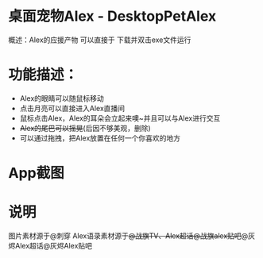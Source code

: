 # 桌面宠物Alex - DesktopPetAlex
概述：Alex的应援产物
可以直接于 下载并双击exe文件运行
# 功能描述：
* Alex的眼睛可以随鼠标移动
* 点击月亮可以直接进入Alex直播间
* 鼠标点击Alex，Alex的耳朵会立起来噢~并且可以与Alex进行交互
* <del>Alex的尾巴可以摇晃</del>(后因不够美观，删除)
* 可以通过拖拽，把Alex放置在任何一个你喜欢的地方
# App截图

# 说明
图片素材源于@刺穿
Alex语录素材源于<del>@战旗TV、Alex超话@战旗alex贴吧</del>@灰烬Alex超话@灰烬Alex贴吧
